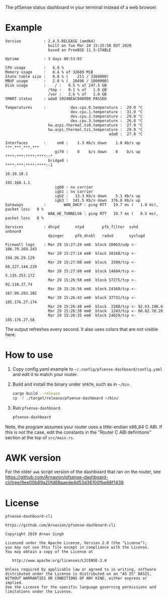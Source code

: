 The pfSense status dashboard in your terminal instead of a web browser.


# Example

```
Version          : 2.4.5-RELEASE (amd64)
                   built on Tue Mar 24 15:25:50 EDT 2020
                   based on FreeBSD 11.3-STABLE

Uptime           : 3 days 00:53:03

CPU usage        :   4.9 %
Memory usage     :   8.4 % of 32609 MiB
State table size :   0.0 % (    211 / 3260000)
MBUF usage       :   2.0 % (  20496 / 1000000)
Disk usage       :    / :   0.5 % of 247.5 GB
                   /tmp :   0.1 % of   1.0 GB
                   /var :   2.6 % of   1.0 GB
SMART status     : ada0 S0Z4NEAC948908 PASSED

Temperatures     :           dev.cpu.0.temperature :  29.0 °C
                             dev.cpu.1.temperature :  31.0 °C
                             dev.cpu.2.temperature :  29.0 °C
                             dev.cpu.3.temperature :  26.0 °C
                   hw.acpi.thermal.tz0.temperature :  27.9 °C
                   hw.acpi.thermal.tz1.temperature :  29.9 °C
                                              ada0 :  27.0 °C

Interfaces       :     em0 :    1.3 Kb/s down    1.8 Kb/s up ***.***.***.***
                      gif0 :    0    b/s down    0    b/s up ****:***:****:****::*
                   bridge0 :                                 ****:***:****:****::1
                                                             10.10.10.1
                                                             192.168.1.1
                      igb0 : no carrier
                      igb1 : no carrier
                      igb2 :   13.3 Kb/s down    5.1 Kb/s up
                      igb3 :  141.5 Kb/s down  376.0 Kb/s up
Gateways         :        WAN_DHCP : ping RTT   19.7 ms (   1.8 ms), packet loss   0 %
                   WAN_HE_TUNNELV6 : ping RTT   19.7 ms (   0.5 ms), packet loss   0 %

Services         : dhcpd       ntpd        pfb_filter  sshd        unbound
                   dpinger     pfb_dnsbl   radvd       syslogd

Firewall logs    : Mar 29 15:27:24 em0  block 26063/udp <- 186.79.169.243
                   Mar 29 15:27:14 em0  block 20168/tcp <- 194.26.29.129
                   Mar 29 15:27:08 em0  block  3399/tcp <- 50.227.144.229
                   Mar 29 15:27:08 em0  block 14604/tcp <- 5.135.253.172
                   Mar 29 15:26:58 em0  block 57275/tcp <- 92.118.37.74
                   Mar 29 15:26:56 em0  block 24369/tcp <- 167.99.203.202
                   Mar 29 15:26:43 em0  block 37731/tcp <- 185.176.27.174
                   Mar 29 15:26:40 em0  block  2288/tcp <- 92.63.196.6
                   Mar 29 15:26:38 em0  block  1243/tcp <- 80.82.78.20
                   Mar 29 15:26:35 em0  block 24629/tcp <- 185.176.27.58
```

The output refreshes every second. It also uses colors that are not visible here.


# How to use

1. Copy config.yaml.example to `~/.config/pfsense-dashboard/config.yaml` and edit it to match your router.

1. Build and install the binary under `$PATH`, such as in `~/bin`.

   ```sh
   cargo build --release
   cp -f ./target/release/pfsense-dashboard ~/bin/
   ```

1. Run `pfsense-dashboard`.

   ```sh
   pfsense-dashboard
   ```

Note, the program assumes your router uses a little-endian x86_64 C ABI. If this is not the case, edit the constants in the "Router C ABI definitions" section at the top of `src/main.rs`.


# AWK version

For the older `awk` script version of the dashboard that ran on the router, see <https://github.com/Arnavion/pfsense-dashboard-cli/tree/9ee00b89a20fd88aaede4d53d36100fbe68f1439>


# License

```
pfsense-dashboard-cli

https://github.com/Arnavion/pfsense-dashboard-cli

Copyright 2019 Arnav Singh

Licensed under the Apache License, Version 2.0 (the "License");
you may not use this file except in compliance with the License.
You may obtain a copy of the License at

   http://www.apache.org/licenses/LICENSE-2.0

Unless required by applicable law or agreed to in writing, software
distributed under the License is distributed on an "AS IS" BASIS,
WITHOUT WARRANTIES OR CONDITIONS OF ANY KIND, either express or implied.
See the License for the specific language governing permissions and
limitations under the License.
```
